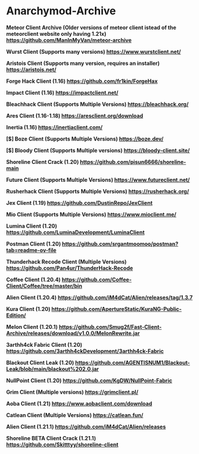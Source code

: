 # Anarchymod-Archive

**Meteor Client Archive (Older versions of meteor client istead of the meteorclient website only having 1.21x) https://github.com/ManInMyVan/meteor-archive**

**Wurst Client (Supports many versions) https://www.wurstclient.net/**

**Aristois Client (Supports many version, requires an installer) https://aristois.net/**

**Forge Hack Client (1.16) https://github.com/fr1kin/ForgeHax**

**Impact Client (1.16) https://impactclient.net/**

**Bleachhack Client (Supports Multiple Versions) https://bleachhack.org/**

**Ares Client (1.16-1.18) https://aresclient.org/download**

**Inertia (1.16) https://inertiaclient.com/**

**[$] Boze Client (Supports Multiple Versions) https://boze.dev/**

**[$] Bloody Client (Supports Multiple versions) https://bloody-client.site/**

**Shoreline Client Crack (1.20) https://github.com/pisun6666/shoreline-main**

**Future Client (Supports Multiple Versions) https://www.futureclient.net/**

**Rusherhack Client (Supports Multiple Versions) https://rusherhack.org/**

**Jex Client (1.19) https://github.com/DustinRepo/JexClient**

**Mio Client (Supports Multiple Versions) https://www.mioclient.me/**

**Lumina Client (1.20) https://github.com/LuminaDevelopment/LuminaClient**

**Postman Client (1.20) https://github.com/srgantmoomoo/postman?tab=readme-ov-file**

**Thunderhack Recode Client (Multiple Versions) https://github.com/Pan4ur/ThunderHack-Recode**

**Coffee Client (1.20.4) https://github.com/Coffee-Client/Coffee/tree/master/bin**

**Alien Client (1.20.4) https://github.com/iM4dCat/Alien/releases/tag/1.3.7**

**Kura Client (1.20) https://github.com/ApertureStatic/KuraNG-Public-Edition/**

**Melon Client (1.20.1) https://github.com/Smug2f/Fast-Client-Archive/releases/download/v1.0.0/MelonRewrite.jar**

**3arthh4ck Fabric Client (1.20) https://github.com/3arthh4ckDevelopment/3arthh4ck-Fabric**

**Blackout Client Leak (1.20) https://github.com/AGENTISNUM1/Blackout-Leak/blob/main/blackout%202.0.jar**

**NullPoint Client (1.20) https://github.com/KgDW/NullPoint-Fabric**

**Grim Client (Multiple versions) https://grimclient.pl/**

**Aoba Client (1.21) https://www.aobaclient.com/download**

**Catlean Client (Multiple Versions) https://catlean.fun/**

**Alien Client (1.21.1) https://github.com/iM4dCat/Alien/releases**

**Shoreline BETA Client Crack (1.21.1) https://github.com/Skitttyy/shoreline-client**
